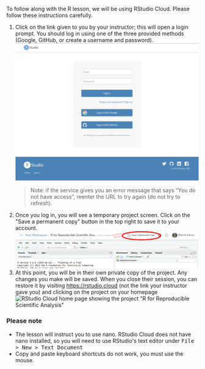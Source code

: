 To follow along with the R lesson, we will be using RStudio Cloud. Please 
follow these instructions carefully.

1. Click on the link given to you by your instructor; this will open a login
   prompt. You should log in using one of the three provided methods (Google,
   GitHub, or create a username and password).
   ![RStudio Cloud login screen](img/rstudio-login.png)
   > Note: if the service gives you an error message that says “You do not have
   > access”, reenter the URL to try again (do not try to refresh).
2. Once you log in, you will see a temporary project screen. 
   Click on the "Save a permanent copy" button in the top right to save it to
   your account.
   ![Temporary project for RStudio Cloud](img/temp-proj.png)
3. At this point, you will be in their own private copy of the project. Any
   changes you make will be saved. When you close their session, you can
   restore it by visiting <https://rstudio.cloud> (not the link your
   instructor gave you) and clicking on the project on your homepage
   ![RStudio Cloud home page showing the project "R for Reproducible Scientific
   Analysis"](img/rstudio-home.png)

### Please note

 - The lesson will instruct you to use nano. RStudio Cloud does not have nano
   installed, so you will need to use RStudio's text editor under
   <kbd>File > New > Text Document</kbd>
 - Copy and paste keyboard shortcuts do not work, you must use the mouse.
